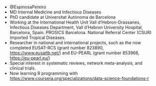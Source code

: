 - @EspinosaPereiro
- MD Internal Medicine and Infectious Diseases
- PhD candidate at Universitat Autónoma de Barcelona
- Working at the International Health Unit Vall d’Hebron-Drassanes, Infectious Diseases Department, Vall d’Hebron University Hospital, Barcelona, Spain. PROSICS Barcelona. National Referral Center (CSUR) Imported Tropical Diseases.
- Researcher in national and international projects, such as the now completed EUSAT-RCS (grant number 823890, https://www.eusattb.net/) and EU-PEARL (grant number 853966, https://eu-pearl.eu/)
- Special interest in systematic reviews, network meta-analysis, and clinical trials.
- Now learning R programming with https://www.coursera.org/specializations/data-science-foundations-r
